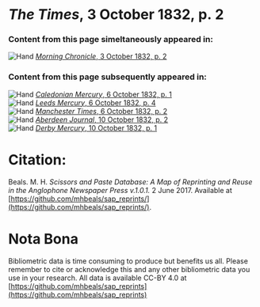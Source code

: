 # *The Times*, 3 October 1832, p. 2  
  
### Content from this page simeltaneously appeared in:  
![Hand](http://scissorsandpaste.net/wp-content/uploads/2017/06/smallhandpointer.png) [*Morning Chronicle*, 3 October 1832, p. 2](https://mhbeals.github.io/sap_html/Morning-Chronicle/Morning-Chronicle-3-October-1832-p-2)  
  
### Content from this page subsequently appeared in:  
![Hand](http://scissorsandpaste.net/wp-content/uploads/2017/06/smallhandpointer.png) [*Caledonian Mercury*, 6 October 1832, p. 1](https://mhbeals.github.io/sap_html/Caledonian-Mercury/Caledonian-Mercury-6-October-1832-p-1)  
![Hand](http://scissorsandpaste.net/wp-content/uploads/2017/06/smallhandpointer.png) [*Leeds Mercury*, 6 October 1832, p. 4](https://mhbeals.github.io/sap_html/Leeds-Mercury/Leeds-Mercury-6-October-1832-p-4)  
![Hand](http://scissorsandpaste.net/wp-content/uploads/2017/06/smallhandpointer.png) [*Manchester Times*, 6 October 1832, p. 2](https://mhbeals.github.io/sap_html/Manchester-Times/Manchester-Times-6-October-1832-p-2)  
![Hand](http://scissorsandpaste.net/wp-content/uploads/2017/06/smallhandpointer.png) [*Aberdeen Journal*, 10 October 1832, p. 2](https://mhbeals.github.io/sap_html/Aberdeen-Journal/Aberdeen-Journal-10-October-1832-p-2)  
![Hand](http://scissorsandpaste.net/wp-content/uploads/2017/06/smallhandpointer.png) [*Derby Mercury*, 10 October 1832, p. 1](https://mhbeals.github.io/sap_html/Derby-Mercury/Derby-Mercury-10-October-1832-p-1)  


# Citation: 

Beals. M. H. *Scissors and Paste Database: A Map of Reprinting and Reuse in the Anglophone Newspaper Press v.1.0.1.* 2 June 2017. Available at [https://github.com/mhbeals/sap_reprints/](https://github.com/mhbeals/sap_reprints/). 

# Nota Bona

Bibliometric data is time consuming to produce but benefits us all. Please remember to cite or acknowledge this and any other bibliometric data you use in your research. All data is available CC-BY 4.0 at [https://github.com/mhbeals/sap_reprints](https://github.com/mhbeals/sap_reprints)